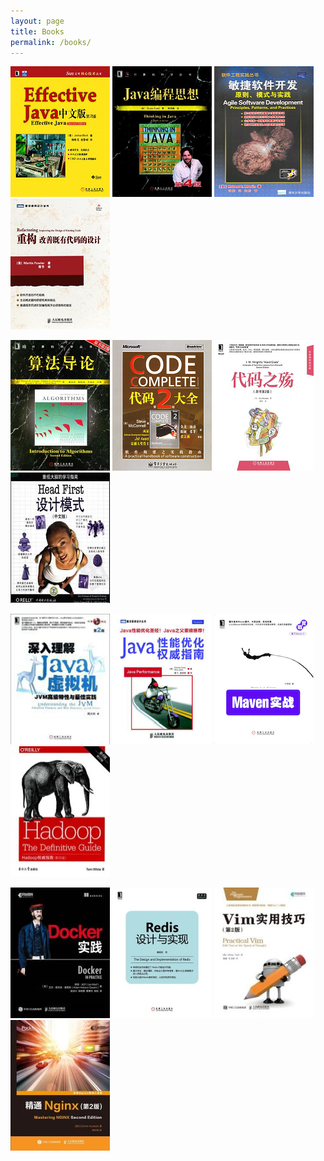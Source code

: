 ```yaml
---
layout: page
title: Books
permalink: /books/
---
```

[![effective-java](/images/books/effective-java.png)](https://book.douban.com/subject/3360807/)
[![thinking-in-java](/images/books/thinking-in-java.png)](https://book.douban.com/subject/2130190/)
[![agile-software-development](/images/books/agile-software-development.png)](https://book.douban.com/subject/1140457/)
[![refactoring](/images/books/refactoring.png)](https://book.douban.com/subject/4262627/)

[![introduction-to-algorithms](/images/books/introduction-to-algorithms.png)](https://book.douban.com/subject/1885170/)
[![code-complete](/images/books/code-complete.png)](https://book.douban.com/subject/1951158/)
[![hard-code](/images/books/hard-code.png)](https://book.douban.com/subject/24284853/)
[![head-first-design-pattern](/images/books/head-first-design-pattern.png)](https://book.douban.com/subject/2243615/)

[![deep-in-jvm](/images/books/deep-in-jvm.png)](https://book.douban.com/subject/24722612/)
[![java-performance](/images/books/java-performance.png)](http://book.douban.com/subject/25828043/)
[![maven-in-action](/images/books/maven-in-action.png)](https://book.douban.com/subject/5345682/)
[![hadoop-the-definitive-guide-4th-edition](/images/books/hadoop-the-definitive-guide-4th-edition.jpg)](https://book.douban.com/subject/27115351/)

[![docker-in-practice](/images/books/docker-in-practice.jpg)](https://book.douban.com/subject/30129408/)
[![redis-design-and-implementation](/images/books/redis-design-and-implementation.jpg)](https://book.douban.com/subject/25900156/)
[![practical-vim-2nd-edition](/images/books/practical-vim-2nd-edition.jpg)](https://book.douban.com/subject/26967597/)
[![mastering-nginx-2nd-edition](/images/books/mastering-nginx-2nd-edition.jpg)](https://book.douban.com/subject/27113382/)
